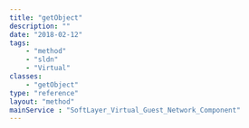 ```yaml
---
title: "getObject"
description: ""
date: "2018-02-12"
tags:
    - "method"
    - "sldn"
    - "Virtual"
classes:
    - "getObject"
type: "reference"
layout: "method"
mainService : "SoftLayer_Virtual_Guest_Network_Component"
---
```

